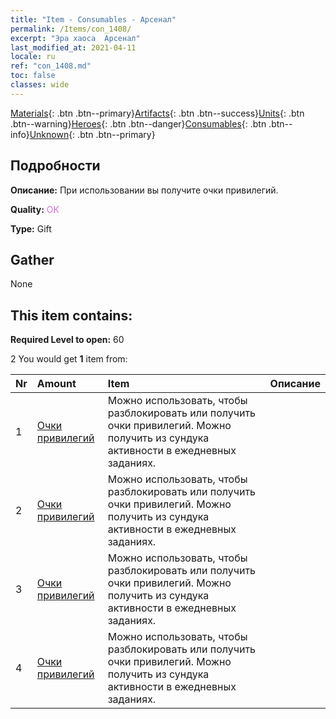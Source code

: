 ```yaml
---
title: "Item - Consumables - Арсенал"
permalink: /Items/con_1408/
excerpt: "Эра хаоса  Арсенал"
last_modified_at: 2021-04-11
locale: ru
ref: "con_1408.md"
toc: false
classes: wide
---
```

 [Materials](/ru/Items/){: .btn .btn--primary}[Artifacts](/ru/Items/Artifacts/){: .btn .btn--success}[Units](/ru/Items/Units/){: .btn .btn--warning}[Heroes](/ru/Items/Heroes/){: .btn .btn--danger}[Consumables](/ru/Items/Consumables/){: .btn .btn--info}[Unknown](/ru/Items/Unknown/){: .btn .btn--primary}

## Подробности
 **Описание:** При использовании вы получите очки привилегий.

 **Quality:** <span style="color: #DA70D6">OK</span>

 **Type:** Gift

## Gather

  None

## This item contains:

 **Required Level to open:** 60

 2 You would get **1** item  from:

  | Nr | Amount |     Item    | Описание |
  |:---|:-------|:------------|:-----------:|
  | 1 | [Очки привилегий](/ru/Items/con_820/) | Можно использовать, чтобы разблокировать или получить очки привилегий. Можно получить из сундука активности в ежедневных заданиях. | 
  | 2 | [Очки привилегий](/ru/Items/con_820/) | Можно использовать, чтобы разблокировать или получить очки привилегий. Можно получить из сундука активности в ежедневных заданиях. | 
  | 3 | [Очки привилегий](/ru/Items/con_820/) | Можно использовать, чтобы разблокировать или получить очки привилегий. Можно получить из сундука активности в ежедневных заданиях. | 
  | 4 | [Очки привилегий](/ru/Items/con_820/) | Можно использовать, чтобы разблокировать или получить очки привилегий. Можно получить из сундука активности в ежедневных заданиях. | 
